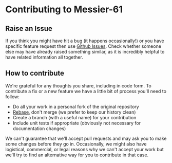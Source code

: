 Contributing to Messier-61
==========================

Raise an Issue
--------------

If you think you might have hit a bug (it happens occasionally!) or you have specific feature request then use
[Github Issues][issue link]. Check whether someone else may have already raised something similar, as it is incredibly
helpful to have related information all together.

How to contribute
-----------------

We're grateful for any thoughts you share, including in code form. To contribute a fix or a new feature we have a little
bit of process you'll need to follow:

- Do all your work in a personal fork of the original repository
- [Rebase](https://github.com/edx/edx-platform/wiki/How-to-Rebase-a-Pull-Request), don't merge (we prefer to keep our
  history clean)
- Create a branch (with a useful name) for your contribution
- Include unit tests if appropriate (obviously not necessary for documentation changes)

We can't guarantee that we'll accept pull requests and may ask you to make some changes before they go in.
Occasionally, we might also have logistical, commercial, or legal reasons why we can't accept your work but we'll try to
find an alternative way for you to contribute in that case.

[issue link]: https://github.com/QubitPi/Messier-61
